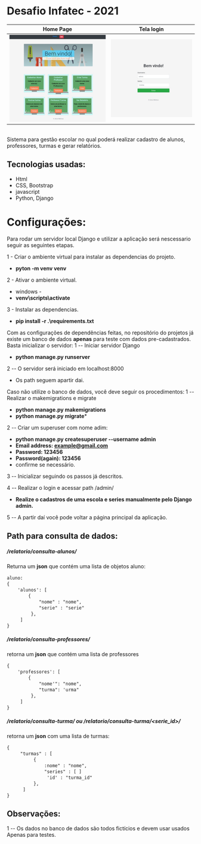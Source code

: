 # Desafio Infatec - 2021
Home Page | Tela login
--------- | -----------
<img src="print.jpg"> | <img src="print2.jpg">

<br>
Sistema para gestão escolar no qual poderá realizar
cadastro de alunos, professores, turmas e gerar relatórios.

## Tecnologias usadas:
* Html
* CSS, Bootstrap
* javascript
* Python, Django


# Configurações:

Para rodar um servidor local Django e utilizar a aplicação será nescessario seguir as seguintes etapas.

1 - Criar o ambiente virtual para instalar as dependencias do projeto.
- **pyton -m venv venv**

2 - Ativar o ambiente virtual.
- windows -
- **venv\scripts\activate**

3 - Instalar as dependencias.
- **pip install -r .\requirements.txt**

Com as configurações de dependências feitas, no repositório do projetos
já existe um banco de dados **apenas** para teste com dados pre-cadastrados. 
Basta inicializar o servidor:
1 -- Iniciar servidor Django
- **python manage.py runserver**

2 -- O servidor será iniciado em localhost:8000
- Os path seguem apartir dai.

Caso não utilize o banco de dados, você deve seguir os procedimentos:
1 -- Realizar o makemigrations e migrate
- **python manage.py makemigrations**
- **python manage.py migrate***

2 -- Criar um superuser com nome adim:
- **python manage.py createsuperuser --username admin**
- **Email address: example@gmail.com**
- **Password: 123456**
- **Password(again): 123456**
- confirme se necessário.

3 -- Inicializar seguindo os passos já descritos.

4 -- Realizar o login e acessar path /admin/
- **Realize o cadastros de uma escola e series manualmente pelo Django admin.**

5 -- A partir daí você pode voltar a página principal da aplicação.

## Path para consulta de dados:
##### /relatorio/consulta-alunos/
Returna um **json** que contém uma lista de objetos aluno:
```
aluno:
{
    'alunos': [
        {
            "nome" : "nome", 
            "serie" : "serie"
         }, 
     ]
}
```

##### /relatorio/consulta-professores/
retorna um **json** que contém uma lista de professores
```
{
    'professores': [
        {
            "nome'": "nome", 
            "turma": 'urma"
         }, 
     ]
}
```

##### /relatorio/consulta-turma/ ou /relatorio/consulta-turma/<serie_id>/
retorna um **json** com uma lista de turmas:
```
{
     "turmas" : [
          {
              :nome" : "nome",
              "series" : [ ]
               'id' : "turma_id"
          },
      ]
}
```

## Observações:
1 -- Os dados no banco de dados são todos fictícios e devem usar usados
Apenas para testes.


